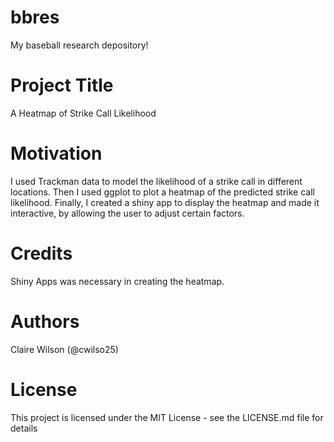 # bbres
My baseball research depository!

# Project Title
A Heatmap of Strike Call Likelihood

# Motivation
I used Trackman data to model the likelihood of a strike call in different locations. Then I used ggplot to plot a heatmap of the predicted strike call likelihood.
Finally, I created a shiny app to display the heatmap and made it interactive, by allowing the user to adjust certain factors.

# Credits
Shiny Apps was necessary in creating the heatmap.

# Authors
Claire Wilson (@cwilso25)

# License
This project is licensed under the MIT License - see the LICENSE.md file for details
